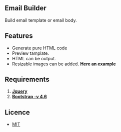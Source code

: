 ## Email Builder

Build email template or email body.

## Features

- Generate pure HTML code
- Preview tamplate.
- HTML can be output.
- Resizable images can be added. **[Here an example](/img/resizeimg.png)**

## Requirements

1. **[Jquery](https://jquery.com/)**
1. **[Bootstrap -v 4.6](https://getbootstrap.com/docs/4.6/getting-started/introduction/)**

## Licence

- [MIT](https://github.com/YahyaAltintop/email-builder/blob/master/LICENSE)
